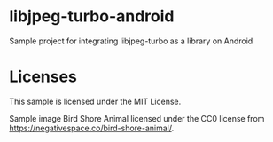 # libjpeg-turbo-android
Sample project for integrating libjpeg-turbo as a library on Android

# Licenses
This sample is licensed under the MIT License.

Sample image Bird Shore Animal licensed under the CC0 license from https://negativespace.co/bird-shore-animal/.
